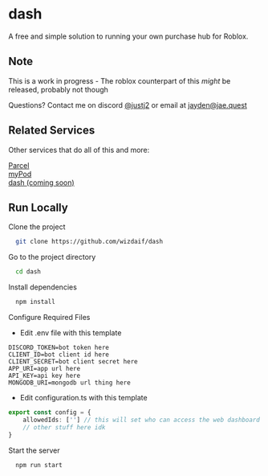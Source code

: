 # dash 

A free and simple solution to running your own purchase hub for Roblox.
    


## Note

This is a work in progress - The roblox counterpart of this *might* be released, probably not though

Questions? Contact me on discord [@justj2](https://discord.com/users/404493829249433600) or email at [jayden@jae.quest](mailto:jayden@jae.quest)


## Related Services

Other services that do all of this and more:

[Parcel](https://parcelroblox.com/)   
[myPod](https://discord.gg/podtech)  
[dash (coming soon)](https://jae.quest)  


## Run Locally

Clone the project

```bash
  git clone https://github.com/wizdaif/dash
```

Go to the project directory

```bash
  cd dash
```

Install dependencies

```bash
  npm install
```

Configure Required Files
- Edit .env file with this template
```env
DISCORD_TOKEN=bot token here
CLIENT_ID=bot client id here
CLIENT_SECRET=bot client secret here
APP_URI=app url here
API_KEY=api key here
MONGODB_URI=mongodb url thing here
```
- Edit configuration.ts with this template
```ts
export const config = {
    allowedIds: [''] // this will set who can access the web dashboard
    // other stuff here idk
}
```

Start the server

```bash
  npm run start
```